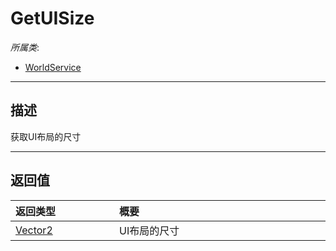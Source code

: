 # GetUISize

*所属类*:
* [WorldService](/Api/Classes/GamePlay/WorldService.md)
------------------------------------------------------------------------------------------
## 描述

获取UI布局的尺寸


------------------------------------------------------------------------------------------
## 返回值

|<div style="width:150px">返回类型</div>|<div style="width:520px">概要</div>|
|:---|:---|
|[Vector2](/Api/DataType/Vector2.md)|UI布局的尺寸|
